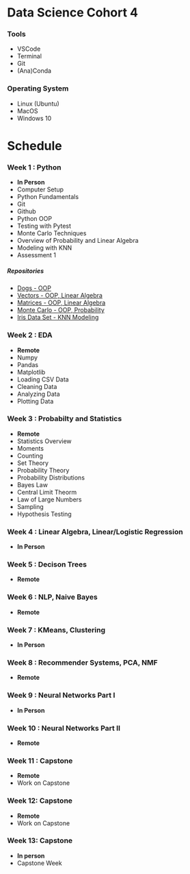 # Data Science Cohort 4

### Tools

- VSCode
- Terminal
- Git
- (Ana)Conda

### Operating System

- Linux (Ubuntu)
- MacOS
- Windows 10

# Schedule

### Week 1 : Python

- **In Person**
- Computer Setup
- Python Fundamentals
- Git
- Github
- Python OOP
- Testing with Pytest
- Monte Carlo Techniques
- Overview of Probability and Linear Algebra
- Modeling with KNN
- Assessment 1

##### Repositories

- [Dogs - OOP](https://github.com/data-science-ml/who-let-the-dogs-out)
- [Vectors - OOP, Linear Algebra](https://github.com/data-science-ml/all-the-vectors)
- [Matrices - OOP, Linear Algebra](https://github.com/data-science-ml/enter-the-matrix)
- [Monte Carlo - OOP, Probability](https://github.com/data-science-ml/monte-carlo)
- [Iris Data Set - KNN Modeling](https://github.com/data-science-ml/knn-iris-data-set)

### Week 2 : EDA

- **Remote**
- Numpy
- Pandas
- Matplotlib
- Loading CSV Data
- Cleaning Data
- Analyzing Data
- Plotting Data

### Week 3 : Probabilty and Statistics

- **Remote**
- Statistics Overview
- Moments
- Counting
- Set Theory
- Probability Theory
- Probability Distributions
- Bayes Law
- Central Limit Theorm
- Law of Large Numbers
- Sampling
- Hypothesis Testing

### Week 4 : Linear Algebra, Linear/Logistic Regression

- **In Person**

### Week 5 : Decison Trees

- **Remote**

### Week 6 : NLP, Naive Bayes

- **Remote**

### Week 7 : KMeans, Clustering

- **In Person**

### Week 8 : Recommender Systems, PCA, NMF

- **Remote**

### Week 9 : Neural Networks Part I

- **In Person**

### Week 10 : Neural Networks Part II

- **Remote**

### Week 11 : Capstone

- **Remote**
- Work on Capstone

### Week 12: Capstone

- **Remote**
- Work on Capstone

### Week 13: Capstone

- **In person**
- Capstone Week
